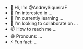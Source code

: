 - 👋 Hi, I’m @AndreySiqueiraF
- 👀 I’m interested in ...
- 🌱 I’m currently learning ...
- 💞️ I’m looking to collaborate on ...
- 📫 How to reach me ...
- 😄 Pronouns: ...
- ⚡ Fun fact: ...

<!---
AndreySiqueiraF/AndreySiqueiraF is a ✨ special ✨ repository because its `README.md` (this file) appears on your GitHub profile.
You can click the Preview link to take a look at your changes.
--->
